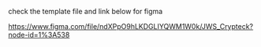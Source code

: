 check the template file and link below for figma

https://www.figma.com/file/ndXPpO9hLKDGLIYQWM1W0k/JWS_Crypteck?node-id=1%3A538